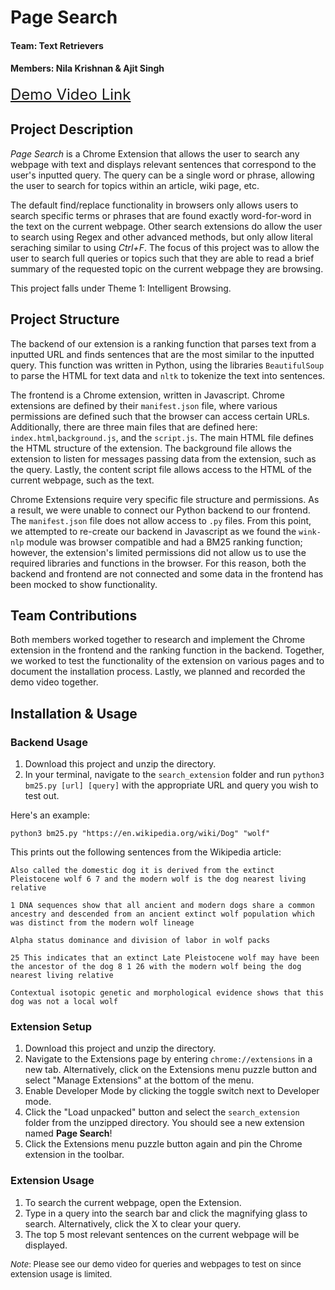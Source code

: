 # Page Search

#### Team: Text Retrievers
#### Members: Nila Krishnan & Ajit Singh

<font size=5>[Demo Video Link](https://youtu.be/8bDu_KHNICA)</font>

## Project Description
*Page Search* is a Chrome Extension that allows the user to search any webpage with text and displays relevant sentences that correspond to the user's inputted query. The query can be a single word or phrase, allowing the user to search for topics within an article, wiki page, etc.

The default find/replace functionality in browsers only allows users to search specific terms or phrases that are found exactly word-for-word in the text on the current webpage. Other search extensions do allow the user to search using Regex and other advanced methods, but only allow literal seraching similar to using *Ctrl+F*. The focus of this project was to allow the user to search full queries or topics such that they are able to read a brief summary of the requested topic on the current webpage they are browsing.

This project falls under Theme 1: Intelligent Browsing.

## Project Structure
The backend of our extension is a ranking function that parses text from a inputted URL and finds sentences that are the most similar to the inputted query. This function was written in Python, using the libraries `BeautifulSoup` to parse the HTML for text data and `nltk` to tokenize the text into sentences. 

The frontend is a Chrome extension, written in Javascript. Chrome extensions are defined by their `manifest.json` file, where various permissions are defined such that the browser can access certain URLs. Additionally, there are three main files that are defined here: `index.html`,`background.js`, and the `script.js`. The main HTML file defines the HTML structure of the extension. The background file allows the extension to listen for messages passing data from the extension, such as the query. Lastly, the content script file allows access to the HTML of the current webpage, such as the text.

Chrome Extensions require very specific file structure and permissions. As a result, we were unable to connect our Python backend to our frontend. The `manifest.json` file does not allow access to `.py` files. From this point, we attempted to re-create our backend in Javascript as we found the `wink-nlp` module was browser compatible and had a BM25 ranking function; however, the extension's limited permissions did not allow us to use the required libraries and functions in the browser. For this reason, both the backend and frontend are not connected and some data in the frontend has been mocked to show functionality.

## Team Contributions
Both members worked together to research and implement the Chrome extension in the frontend and the ranking function in the backend. Together, we worked to test the functionality of the extension on various pages and to document the installation process. Lastly, we planned and recorded the demo video together.

## Installation & Usage
### Backend Usage
1. Download this project and unzip the directory.
2. In your terminal, navigate to the `search_extension` folder and run `python3 bm25.py [url] [query]` with the appropriate URL and query you wish to test out.

Here's an example:

```
python3 bm25.py "https://en.wikipedia.org/wiki/Dog" "wolf"
```

This prints out the following sentences from the Wikipedia article:
```
Also called the domestic dog it is derived from the extinct Pleistocene wolf 6 7 and the modern wolf is the dog nearest living relative

1 DNA sequences show that all ancient and modern dogs share a common ancestry and descended from an ancient extinct wolf population which was distinct from the modern wolf lineage

Alpha status dominance and division of labor in wolf packs

25 This indicates that an extinct Late Pleistocene wolf may have been the ancestor of the dog 8 1 26 with the modern wolf being the dog nearest living relative

Contextual isotopic genetic and morphological evidence shows that this dog was not a local wolf
```

### Extension Setup
1. Download this project and unzip the directory.
2. Navigate to the Extensions page by entering `chrome://extensions` in a new tab. Alternatively, click on the Extensions menu puzzle button and select "Manage Extensions" at the bottom of the menu.
3. Enable Developer Mode by clicking the toggle switch next to Developer mode.
4. Click the "Load unpacked" button and select the `search_extension` folder from the unzipped directory. You should see a new extension named **Page Search**!
5. Click the Extensions menu puzzle button again and pin the Chrome extension in the toolbar.

### Extension Usage
1. To search the current webpage, open the Extension.
2. Type in a query into the search bar and click the magnifying glass to search. Alternatively, click the X to clear your query.
3. The top 5 most relevant sentences on the current webpage will be displayed.

<font size=2> *Note*: Please see our demo video for queries and webpages to test on since extension usage is limited. </font>
